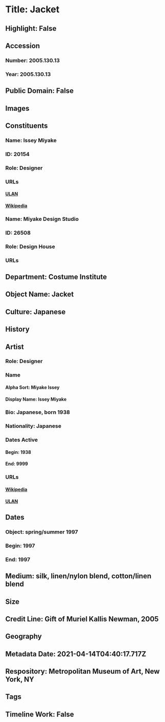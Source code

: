 # Title: Jacket
## Highlight: False
## Accession
### Number: 2005.130.13
### Year: 2005.130.13
## Public Domain: False
## Images
## Constituents
### Name: Issey Miyake
### ID: 20154
### Role: Designer
### URLs
#### [ULAN](http://vocab.getty.edu/page/ulan/500086914)
#### [Wikipedia](https://www.wikidata.org/wiki/Q469027)
### Name: Miyake Design Studio
### ID: 26508
### Role: Design House
### URLs
## Department: Costume Institute
## Object Name: Jacket
## Culture: Japanese
## History
## Artist
### Role: Designer
### Name
#### Alpha Sort: Miyake Issey
#### Display Name: Issey Miyake
### Bio: Japanese, born 1938
### Nationality: Japanese
### Dates Active
#### Begin: 1938
#### End: 9999
### URLs
#### [Wikipedia](https://www.wikidata.org/wiki/Q469027)
#### [ULAN](http://vocab.getty.edu/page/ulan/500086914)
## Dates
### Object: spring/summer 1997
### Begin: 1997
### End: 1997
## Medium: silk, linen/nylon blend, cotton/linen blend
## Size
## Credit Line: Gift of Muriel Kallis Newman, 2005
## Geography
## Metadata Date: 2021-04-14T04:40:17.717Z
## Respository: Metropolitan Museum of Art, New York, NY
## Tags
## Timeline Work: False